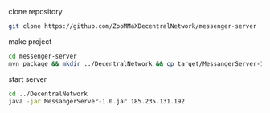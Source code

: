 clone repository
```bash
git clone https://github.com/ZooMMaXDecentralNetwork/messenger-server
```
make project

```bash
cd messenger-server
mvn package && mkdir ../DecentralNetwork && cp target/MessangerServer-1.0.jar ../DecentralNetwork/MessangerServer-1.0.jar
```

start server

```bash
cd ../DecentralNetwork
java -jar MessangerServer-1.0.jar 185.235.131.192
```
